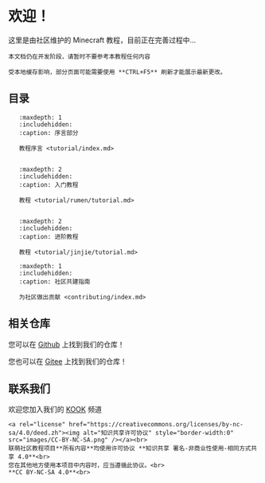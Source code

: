 # 欢迎！

这里是由社区维护的 Minecraft 教程，目前正在完善过程中…

```{warning} 
本文档仍在开发阶段，请暂时不要参考本教程任何内容
```

```{important}
受本地缓存影响，部分页面可能需要使用 **CTRL+F5** 刷新才能展示最新更改。
```
## 目录



```{toctree}
   :maxdepth: 1
   :includehidden:
   :caption: 序言部分

   教程序言 <tutorial/index.md>
   
```

```{toctree}
   :maxdepth: 2
   :includehidden:
   :caption: 入门教程
   
   教程 <tutorial/rumen/tutorial.md>


```

```{toctree}
   :maxdepth: 2
   :includehidden:
   :caption: 进阶教程

   教程 <tutorial/jinjie/tutorial.md>

```

```{toctree}
   :maxdepth: 1
   :includehidden:
   :caption: 社区共建指南

   为社区做出贡献 <contributing/index.md>

```

## 相关仓库


您可以在 [Github](https://github.com/Lianmoe/Lianmoe-Tutorial) 上找到我们的仓库！  

您也可以在 [Gitee](https://gitee.com/Lianmoe/minecraft-community-tutorial) 上找到我们的仓库！


## 联系我们


欢迎您加入我们的 [KOOK](https://kook.top/wtPZIy) 频道


```{note}
<a rel="license" href="https://creativecommons.org/licenses/by-nc-sa/4.0/deed.zh"><img alt="知识共享许可协议" style="border-width:0" src="images/CC-BY-NC-SA.png" /></a><br>
联萌社区教程项目**所有内容**均使用许可协议 **知识共享 署名-非商业性使用-相同方式共享 4.0**<br>
您在其他地方使用本项目中内容时，应当遵循此协议。<br>
**CC BY-NC-SA 4.0**<br>
```

